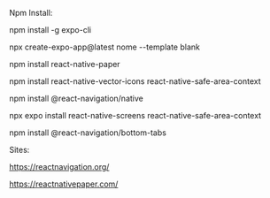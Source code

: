 Npm Install:

npm install -g expo-cli

npx create-expo-app@latest nome --template blank

npm install react-native-paper

npm install react-native-vector-icons react-native-safe-area-context

npm install @react-navigation/native

npx expo install react-native-screens react-native-safe-area-context

npm install @react-navigation/bottom-tabs

Sites:

https://reactnavigation.org/

https://reactnativepaper.com/